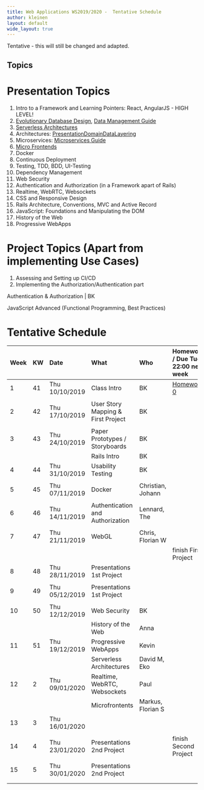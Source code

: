 ```yaml
---
title: Web Applications WS2019/2020 -  Tentative Schedule
author: kleinen
layout: default
wide_layout: true
---
```



Tentative - this will still be changed and adapted.

Topics
-

# Presentation Topics

1. Intro to a Framework and Learning Pointers: React, AngularJS - HIGH LEVEL!
1. [Evolutionary Database Design](https://martinfowler.com/articles/evodb.html#scenario), [Data Management Guide](https://martinfowler.com/data/)
1. [Serverless Architectures](https://martinfowler.com/articles/serverless.html)
1. Architectures: [PresentationDomainDataLayering](https://martinfowler.com/bliki/PresentationDomainDataLayering.html)
1. Microservices: [Microservices Guide](https://martinfowler.com/microservices/)
1. [Micro Frontends](https://martinfowler.com/articles/micro-frontends.html)
1. Docker
1. Continuous Deployment
1. Testing, TDD, BDD, UI-Testing  
1. Dependency Management
1. Web Security
1. Authentication and Authorization (in a Framework apart of Rails)
1. Realtime, WebRTC, Websockets
1. CSS and Responsive Design
1. Rails Architecture, Conventions, MVC and Active Record
1. JavaScript: Foundations and Manipulating the DOM
1. History of the Web
1. Progressive WebApps

# Project Topics (Apart from implementing Use Cases)
1. Assessing and Setting up CI/CD
1. Implementing the Authorization/Authentication part

Authentication & Authorization                               | BK

 JavaScript Advanced (Functional Programming, Best Practices)



# Tentative Schedule

| Week | KW | Date           | What                               | Who               | Homework / Due Tue 22:00 next week |
|:-----|:---|:---------------|:-----------------------------------|:------------------|:-----------------------------------|
| 1    | 41 | Thu 10/10/2019 | Class Intro                        | BK                | [Homework 0](../homework/week0)    |
|      |    |                |                                    |                   |                                    |
| 2    | 42 | Thu 17/10/2019 | User Story Mapping & First Project | BK                |                                    |
|      |    |                |                                    |                   |                                    |
| 3    | 43 | Thu 24/10/2019 | Paper Prototypes / Storyboards     | BK                |                                    |
|      |    |                | Rails Intro                        | BK                |                                    |
| 4    | 44 | Thu 31/10/2019 | Usability Testing                  | BK                |                                    |
|      |    |                |                                    |                   |                                    |
| 5    | 45 | Thu 07/11/2019 | Docker                             | Christian, Johann |                                    |
|      |    |                |                                    |                   |                                    |
| 6    | 46 | Thu 14/11/2019 | Authentication and Authorization   | Lennard, The      |                                    |
|      |    |                |                                    |                   |                                    |
| 7    | 47 | Thu 21/11/2019 | WebGL                              | Chris, Florian W  |                                    |
|      |    |                |                                    |                   | finish First Project               |
| 8    | 48 | Thu 28/11/2019 | Presentations 1st Project          |                   |                                    |
|      |    |                |                                    |                   |                                    |
| 9    | 49 | Thu 05/12/2019 | Presentations 1st Project          |                   |                                    |
|      |    |                |                                    |                   |                                    |
| 10   | 50 | Thu 12/12/2019 | Web Security                       | BK                |                                    |
|      |    |                | History of the Web                 | Anna              |                                    |
| 11   | 51 | Thu 19/12/2019 | Progressive WebApps                | Kevin             |                                    |
|      |    |                | Serverless Architectures           | David M, Eko      |                                    |
| 12   | 2  | Thu 09/01/2020 | Realtime, WebRTC, Websockets       | Paul              |                                    |
|      |    |                | Microfrontents                     | Markus, Florian S |                                    |
| 13   | 3  | Thu 16/01/2020 |                                    |                   |                                    |
|      |    |                |                                    |                   |                                    |
| 14   | 4  | Thu 23/01/2020 | Presentations 2nd Project          |                   | finish Second Project              |
|      |    |                |                                    |                   |                                    |
| 15   | 5  | Thu 30/01/2020 | Presentations 2nd Project          |                   |                                    |
|      |    |                |                                    |                   |                                    |
|      |    |                |                                    |                   |                                    |
